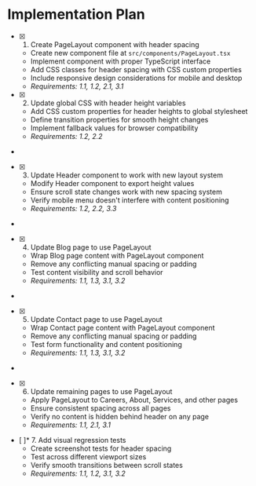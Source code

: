 # Implementation Plan

- [x] 1. Create PageLayout component with header spacing





  - Create new component file at `src/components/PageLayout.tsx`
  - Implement component with proper TypeScript interface
  - Add CSS classes for header spacing with CSS custom properties
  - Include responsive design considerations for mobile and desktop
  - _Requirements: 1.1, 1.2, 2.1, 3.1_

- [x] 2. Update global CSS with header height variables





  - Add CSS custom properties for header heights to global stylesheet
  - Define transition properties for smooth height changes
  - Implement fallback values for browser compatibility
  - _Requirements: 1.2, 2.2_
-

- [x] 3. Update Header component to work with new layout system




  - Modify Header component to export height values
  - Ensure scroll state changes work with new spacing system
  - Verify mobile menu doesn't interfere with content positioning
  - _Requirements: 1.2, 2.2, 3.3_
-

- [x] 4. Update Blog page to use PageLayout




  - Wrap Blog page content with PageLayout component
  - Remove any conflicting manual spacing or padding
  - Test content visibility and scroll behavior
  - _Requirements: 1.1, 1.3, 3.1, 3.2_
-

- [x] 5. Update Contact page to use PageLayout




  - Wrap Contact page content with PageLayout component
  - Remove any conflicting manual spacing or padding
  - Test form functionality and content positioning
  - _Requirements: 1.1, 1.3, 3.1, 3.2_
-

- [x] 6. Update remaining pages to use PageLayout




  - Apply PageLayout to Careers, About, Services, and other pages
  - Ensure consistent spacing across all pages
  - Verify no content is hidden behind header on any page
  - _Requirements: 1.1, 2.1, 3.1_

- [ ]* 7. Add visual regression tests
  - Create screenshot tests for header spacing
  - Test across different viewport sizes
  - Verify smooth transitions between scroll states
  - _Requirements: 1.1, 1.2, 3.1, 3.2_